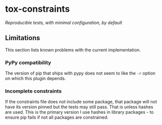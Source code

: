 # tox-constraints

*Reproducible tests, with minimal configuration, by default*


## Limitations

This section lists known problems with the current implementation.

### PyPy compatibility

The version of pip that ships with pypy does not seem to like the `-r` option on which this plugin depends.

### Incomplete constraints
If the constraints file does not include some package, that package will not have its version pinned but the tests may still pass.
That is unless hashes are used.
This is the primary version I use hashes in library packages - to ensure pip fails if not all packages are constrained.
